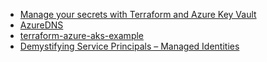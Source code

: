 - [Manage your secrets with Terraform and Azure Key Vault](https://www.crayon.com/pl/resources/insights/manage-your-secrets-with-terraform-and-azure-key-vault/)
- [AzureDNS](https://cert-manager.io/docs/configuration/acme/dns01/azuredns/)
- [terraform-azure-aks-example](https://github.com/rgl/terraform-azure-aks-example)
- [Demystifying Service Principals – Managed Identities](https://devblogs.microsoft.com/devops/demystifying-service-principals-managed-identities)